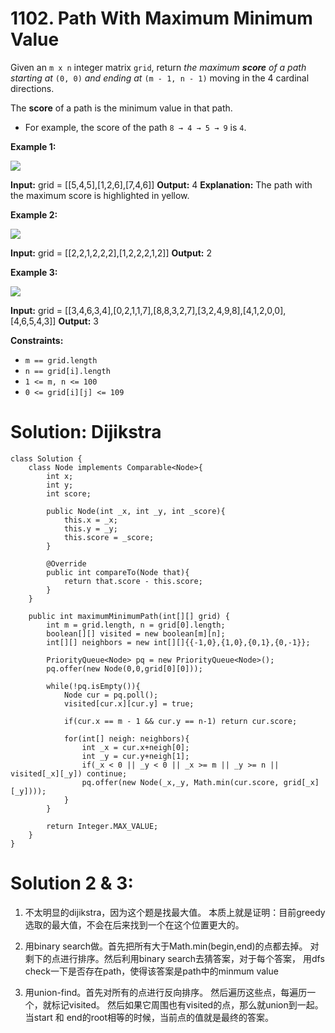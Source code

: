 # 1102. Path With Maximum Minimum Value
Given an  `m x n`  integer matrix  `grid`, return  _the maximum  **score**  of a path starting at_ `(0, 0)` _and ending at_ `(m - 1, n - 1)`  moving in the 4 cardinal directions.

The  **score**  of a path is the minimum value in that path.

-   For example, the score of the path  `8 → 4 → 5 → 9`  is  `4`.

**Example 1:**

![](https://assets.leetcode.com/uploads/2021/08/05/maxgrid1.jpg)

**Input:** grid = [[5,4,5],[1,2,6],[7,4,6]]
**Output:** 4
**Explanation:** The path with the maximum score is highlighted in yellow. 

**Example 2:**

![](https://assets.leetcode.com/uploads/2021/08/05/maxgrid2.jpg)

**Input:** grid = [[2,2,1,2,2,2],[1,2,2,2,1,2]]
**Output:** 2

**Example 3:**

![](https://assets.leetcode.com/uploads/2021/08/05/maxgrid3.jpg)

**Input:** grid = [[3,4,6,3,4],[0,2,1,1,7],[8,8,3,2,7],[3,2,4,9,8],[4,1,2,0,0],[4,6,5,4,3]]
**Output:** 3

**Constraints:**

-   `m == grid.length`
-   `n == grid[i].length`
-   `1 <= m, n <= 100`
-   `0 <= grid[i][j] <= 109`

# Solution: Dijikstra
```
class Solution {
    class Node implements Comparable<Node>{
        int x;
        int y;
        int score;
        
        public Node(int _x, int _y, int _score){
            this.x = _x;
            this.y = _y;
            this.score = _score;
        }
        
        @Override
        public int compareTo(Node that){
            return that.score - this.score;
        }
    }
    
    public int maximumMinimumPath(int[][] grid) {
        int m = grid.length, n = grid[0].length;
        boolean[][] visited = new boolean[m][n];
        int[][] neighbors = new int[][]{{-1,0},{1,0},{0,1},{0,-1}};
        
        PriorityQueue<Node> pq = new PriorityQueue<Node>();
        pq.offer(new Node(0,0,grid[0][0]));
        
        while(!pq.isEmpty()){
            Node cur = pq.poll();
            visited[cur.x][cur.y] = true;
            
            if(cur.x == m - 1 && cur.y == n-1) return cur.score;
            
            for(int[] neigh: neighbors){
                int _x = cur.x+neigh[0];
                int _y = cur.y+neigh[1];
                if(_x < 0 || _y < 0 || _x >= m || _y >= n || visited[_x][_y]) continue;
                pq.offer(new Node(_x,_y, Math.min(cur.score, grid[_x][_y])));
            }
        }
        
        return Integer.MAX_VALUE;
    }
}
```


# Solution 2 & 3:
1. 不太明显的dijikstra，因为这个题是找最大值。 本质上就是证明：目前greedy选取的最大值，不会在后来找到一个在这个位置更大的。 

2. 用binary search做。首先把所有大于Math.min(begin,end)的点都去掉。 对剩下的点进行排序。然后利用binary search去猜答案，对于每个答案， 用dfs check一下是否存在path，使得该答案是path中的minmum value 

3. 用union-find。首先对所有的点进行反向排序。 然后遍历这些点，每遍历一个，就标记visited。 然后如果它周围也有visited的点，那么就union到一起。 当start 和 end的root相等的时候，当前点的值就是最终的答案。